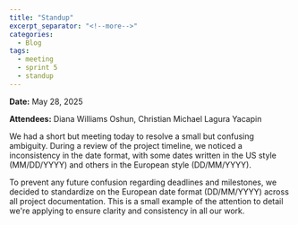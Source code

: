 ```yaml
---
title: "Standup"
excerpt_separator: "<!--more-->"
categories:
  - Blog
tags:
  - meeting
  - sprint 5
  - standup
---
```


**Date:** May 28, 2025
<!--more-->
**Attendees:** Diana Williams Oshun, Christian Michael Lagura Yacapin
<!--more-->
We had a short but meeting today to resolve a small but confusing ambiguity. During a review of the project timeline, we noticed a inconsistency in the date format, with some dates written in the US style (MM/DD/YYYY) and others in the European style (DD/MM/YYYY).

To prevent any future confusion regarding deadlines and milestones, we decided to standardize on the European date format (DD/MM/YYYY) across all project documentation. This is a small example of the attention to detail we're applying to ensure clarity and consistency in all our work.